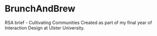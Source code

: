 # BrunchAndBrew
RSA brief - Cultivating Communities
Created as part of my final year of Interaction Design at Ulster University.

